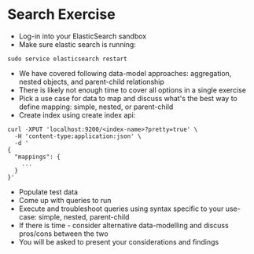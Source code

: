 # Search Exercise #

* Log-in into your ElasticSearch sandbox
* Make sure elastic search is running:
```
sudo service elasticsearch restart
```
* We have covered following data-model approaches: aggregation, nested objects, and parent-child relationship
* There is likely not enough time to cover all options in a single exercise
* Pick a use case for data to map and discuss what's the best way to define mapping: simple, nested, or parent-child
* Create index using create index api:
```
curl -XPUT 'localhost:9200/<index-name>?pretty=true' \
  -H 'content-type:application:json' \
  -d '
{
  "mappings": {
    ...
  }
}'
```
* Populate test data
* Come up with queries to run
* Execute and troubleshoot queries using syntax specific to your use-case: simple, nested, parent-child
* If there is time - consider alternative data-modelling and discuss pros/cons between the two
* You will be asked to present your considerations and findings
